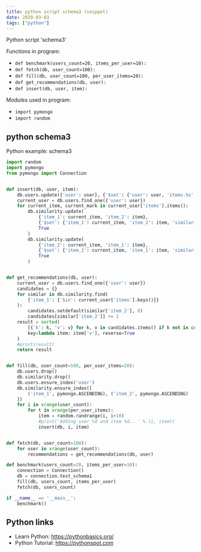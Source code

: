 ```yaml
---
title: python script schema3 (snippet)
date: 2020-03-03
tags: ["python"]
---
```

Python script 'schema3'

Functions in program: 
* `def benchmark(users_count=20, items_per_user=10):`
* `def fetch(db, user_count=100):`
* `def fill(db, user_count=100, per_user_items=20):`
* `def get_recommendations(db, user):`
* `def insert(db, user, item):`

Modules used in program: 
* `import pymongo`
* `import random`

## python schema3

Python example: schema3

```python
import random
import pymongo
from pymongo import Connection


def insert(db, user, item):
    db.users.update({'user': user}, {'$set': {'user': user, 'items.%s' % item: 1}}, True)
    current_user = db.users.find_one({'user': user})
    for current_item, current_mark in current_user['items'].items():
        db.similarity.update(
            {'item_1': current_item, 'item_2': item},
            {'$set': {'item_1': current_item, 'item_2': item, 'similarity': 1}},
            True
        )
        db.similarity.update(
            {'item_2': current_item, 'item_1': item},
            {'$set': {'item_2': current_item, 'item_1': item, 'similarity': 1}},
            True
        )


def get_recommendations(db, user):
    current_user = db.users.find_one({'user': user})
    candidates = {}
    for similar in db.similarity.find(
        {'item_1': {'$in': current_user['items'].keys()}}
    ):
        candidates.setdefault(similar['item_2'], 0)
        candidates[similar['item_2']] += 1
    result = sorted(
        [{'k': k, 'v': v} for k, v in candidates.items() if k not in current_user['items']],
        key=lambda item: item['v'], reverse=True
    )
    #print(result)
    return result


def fill(db, user_count=100, per_user_items=20):
    db.users.drop()
    db.similarity.drop()
    db.users.ensure_index('user')
    db.similarity.ensure_index([
        ('item_1', pymongo.ASCENDING), ('item_2', pymongo.ASCENDING)
    ])
    for i in xrange(user_count):
        for t in xrange(per_user_items):
            item = random.randrange(i, i+10)
            #print('Adding user %d and item %d...' % (i, item))
            insert(db, i, item)


def fetch(db, user_count=100):
    for user in xrange(user_count):
        recommendations = get_recommendations(db, user)

def benchmark(users_count=20, items_per_user=10):
    connection = Connection()
    db = connection.test_schema1
    fill(db, users_count, items_per_user)
    fetch(db, users_count)

if __name__ == '__main__':
    benchmark()


```

## Python links

- Learn Python: https://pythonbasics.org/
- Python Tutorial: https://pythonspot.com
